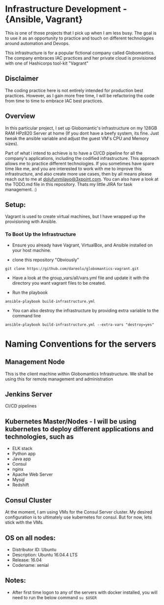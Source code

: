 # Infrastructure Development - {Ansible, Vagrant}
This is one of those projects that I pick up when I am less busy. The goal is to use it as an opportunity to practice and touch on different technologies around automation and Devops.

This infrastructure is for a popular fictional company called Globomantics. The company embraces IAC practices and her private cloud is provisioned with one of Hashicorps tool-kit "Vagrant"

## Disclaimer
The coding practice here is not entirely intended for production best practices. However, as I gain more free time, I will be refactoring the code from time to time to embrace IAC best practices.

## Overview

In this particular project, I set up Globomantic's infrastructure on my 128GB RAM HPz820 Server at home (If you dont have a beefy system, its fine. Just tweak the ansible variable and adjust the guest VM's CPU and Memory sizes).

Part of what i intend to achieve is to have a CI/CD pipeline for all the company's applications, including the codified infrastructure. This approach allows me to practice different technologies. If you sometimes have spare time like me, and you are interested to work with me to improve this infrastructure, and also create more use cases, then by all means please reach out to me at dolufunmilayo@3xpoint.com. You can also have a look at the TODO.md file in this repository. Thats my little JIRA for task management. :)

## Setup:

Vagrant is used to create virtual machines, but I have wrapped up the provisioning with Ansible.

### To Boot Up the Infrastructure

- Ensure you already have Vagrant, VirtualBox, and Ansible installed on your host machine.

- clone this repository "Obviously"

``` git clone https://github.com/dareolu/globomantics-vagrant.git ```

- Have a look at the group_vars/all/vars.yml file and update it with the directory you want vagrant files to be created.

- Run the playbook

```ansible-playbook build-infrastructure.yml ```

- You can also destroy the infrastructure by providing extra variable to the command line

```ansible-playbook build-infrastructure.yml --extra-vars "destroy=yes"```

# Naming Conventions for the servers

## Management Node
This is the client machine within Globomantics Infrastructure. We shall be using this for remote management and administration

## Jenkins Server
CI/CD pipelines

## Kubernetes Master/Nodes - I will be using kubernetes to deploy different applications and technologies, such as
- ELK stack
- Python app
- Java app
- Consul
- nginx
- Apache Web Server
- Mysql
- Redshift

## Consul Cluster
At the moment, I am using VMs for the Consul Server cluster. My desired configuration is to ultimately use kubernetes for consul. But for now, lets stick with the VMs.

## OS on all nodes:
- Distributor ID: Ubuntu
- Description:    Ubuntu 16.04.4 LTS
- Release:        16.04
- Codename:       xenial

## Notes:
- After first time logon to any of the servers with docker installed, you will need to run the below command
```su $USER```
